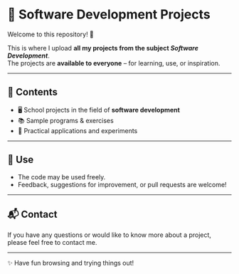 # 📂 Software Development Projects

Welcome to this repository! 🚀  

This is where I upload **all my projects from the subject _Software Development_**.  
The projects are **available to everyone** – for learning, use, or inspiration.  

---

## 📌 Contents
- 🖥️ School projects in the field of **software development**
- 📚 Sample programs & exercises
- 🔧 Practical applications and experiments

---

## 🤝 Use
- The code may be used freely.  
- Feedback, suggestions for improvement, or pull requests are welcome!  

---

## 📬 Contact
If you have any questions or would like to know more about a project,  
please feel free to contact me.  

---
✨ Have fun browsing and trying things out!
